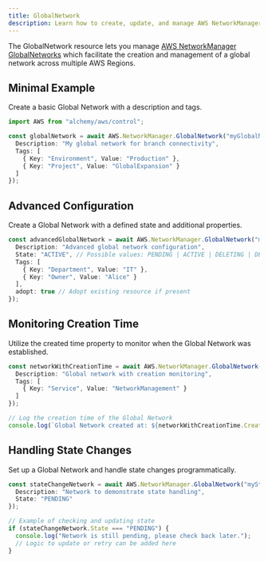 ```yaml
---
title: GlobalNetwork
description: Learn how to create, update, and manage AWS NetworkManager GlobalNetworks using Alchemy Cloud Control.
---
```


The GlobalNetwork resource lets you manage [AWS NetworkManager GlobalNetworks](https://docs.aws.amazon.com/networkmanager/latest/userguide/) which facilitate the creation and management of a global network across multiple AWS Regions.

## Minimal Example

Create a basic Global Network with a description and tags.

```ts
import AWS from "alchemy/aws/control";

const globalNetwork = await AWS.NetworkManager.GlobalNetwork("myGlobalNetwork", {
  Description: "My global network for branch connectivity",
  Tags: [
    { Key: "Environment", Value: "Production" },
    { Key: "Project", Value: "GlobalExpansion" }
  ]
});
```

## Advanced Configuration

Create a Global Network with a defined state and additional properties.

```ts
const advancedGlobalNetwork = await AWS.NetworkManager.GlobalNetwork("myAdvancedGlobalNetwork", {
  Description: "Advanced global network configuration",
  State: "ACTIVE", // Possible values: PENDING | ACTIVE | DELETING | DELETED
  Tags: [
    { Key: "Department", Value: "IT" },
    { Key: "Owner", Value: "Alice" }
  ],
  adopt: true // Adopt existing resource if present
});
```

## Monitoring Creation Time

Utilize the created time property to monitor when the Global Network was established.

```ts
const networkWithCreationTime = await AWS.NetworkManager.GlobalNetwork("myNetworkWithCreationTime", {
  Description: "Global network with creation monitoring",
  Tags: [
    { Key: "Service", Value: "NetworkManagement" }
  ]
});

// Log the creation time of the Global Network
console.log(`Global Network created at: ${networkWithCreationTime.CreationTime}`);
```

## Handling State Changes

Set up a Global Network and handle state changes programmatically.

```ts
const stateChangeNetwork = await AWS.NetworkManager.GlobalNetwork("myStateChangeNetwork", {
  Description: "Network to demonstrate state handling",
  State: "PENDING"
});

// Example of checking and updating state
if (stateChangeNetwork.State === "PENDING") {
  console.log("Network is still pending, please check back later.");
  // Logic to update or retry can be added here
}
```